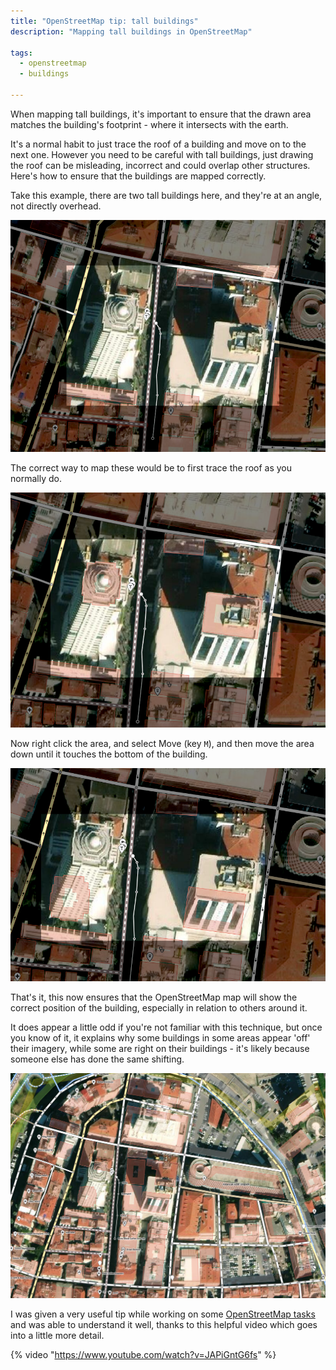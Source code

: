 ```yaml
---
title: "OpenStreetMap tip: tall buildings"
description: "Mapping tall buildings in OpenStreetMap"

tags: 
  - openstreetmap
  - buildings

---
```


When mapping tall buildings, it's important to ensure that the drawn area matches the building's footprint - where it intersects with the earth.  

It's a normal habit to just trace the roof of a building and move on to the next one.  However you need to be careful with tall buildings, just drawing the roof can be misleading, incorrect and could overlap other structures. Here's how to ensure that the buildings are mapped correctly.  


Take this example, there are two tall buildings here, and they're at an angle, not directly overhead.  

![example](/static/image/mendhak/openstreetmap-tall-buildings/001.png)

The correct way to map these would be to first trace the roof as you normally do. 

![trace the roof](/static/image/mendhak/openstreetmap-tall-buildings/002.png)

Now right click the area, and select Move (key `M`), and then move the area down until it touches the bottom of the building. 

![move to earth](/static/image/mendhak/openstreetmap-tall-buildings/003.png)

That's it, this now ensures that the OpenStreetMap map will show the correct position of the building, especially in relation to others around it.  

It does appear a little odd if you're not familiar with this technique, but once you know of it, it explains why some buildings in some areas appear 'off' their imagery, while some are right on their buildings - it's likely because someone else has done the same shifting.  

![zoom out](/static/image/mendhak/openstreetmap-tall-buildings/004.png)

I was given a very useful tip while working on some [OpenStreetMap tasks](https://www.hotosm.org/) and was able to understand it well, thanks to this helpful video which goes into a little more detail. 



{% video "https://www.youtube.com/watch?v=JAPiGntG6fs" %}
